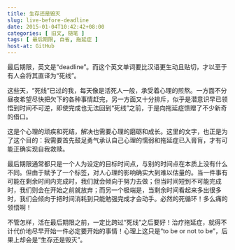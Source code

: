 ```yaml
---
title: 生存还是毁灭
slug: live-before-deadline
date: 2015-01-04T10:42:42+08:00
categories: [ 旧文, 随笔 ]
tags: [ 最后期限, 自省, 拖延症 ]
host-at: GitHub
---
```

最后期限，英文是“deadline”。而这个英文单词要比汉语更生动且贴切，才以至于有人会将其直译为“死线”。

这些天，“死线”已过的我，每天像是活死人一般，承受着心理的煎熬。一方面不分昼夜希望尽快把欠下的各种事情赶完，另一方面又十分排斥，似乎是潜意识早已领悟到时间不可逆，即使完成也无法回到“死线”之前，于是向拖延症馈赠了不少新奇的借口。

这是个心理的顽疾和死结，解决也需要心理的磨砺和成长。这里的文字，也正是为了这个目的：我需要首先鼓足勇气承认自己心理的懦弱和拖延症已入膏肓，才有可能正确实现自我救赎。

最后期限通常都只是一个人为设定的目标时间点，与别的时间点在本质上没有什么不同。但由于赋予了一个标签，对人心理的影响确实大到难以估量的。当一件事有可能在剩余时间内完成时，我们就会倾向于努力去做；但当时间短到不可能完成时，我们则会在开始之前就放弃；而另一个极端是，当剩余时间看起来多出很多时，我们会倾向于把时间消耗到只能勉强完成才会动手。必然的死循环！多么痛的领悟啊！

不管怎样，活在最后期限之前，一定比跨过“死线”之后要好！治疗拖延症，就得不计代价地尽早开始一件必定要开始的事情！心理上这只是“to be or not to be”，后果上却会是“生存还是毁灭”。
